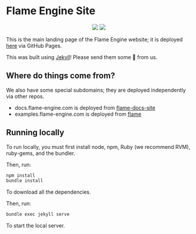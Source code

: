 # Flame Engine Site

<p align="center">
  <a title="Deploy" href="https://github.com/flame-engine/flame-engine-site/actions?query=workflow%3Agh-pages+branch%3Amain"><img src="https://github.com/flame-engine/flame-engine-site/workflows/gh-pages/badge.svg?branch=main&event=push"/></a>
  <a title="Discord" href="https://discord.gg/pxrBmy4"><img src="https://img.shields.io/discord/509714518008528896.svg"/></a>
</p>

This is the main landing page of the Flame Engine website; it is deployed [here](https://flame-engine.org) via GitHub Pages.

This was built using [Jekyll](https://jekyllrb.com/)! Please send them some 💙 from us.

## Where do things come from?

We also have some special subdomains; they are deployed independently via other repos.

* docs.flame-engine.com is deployed from [flame-docs-site](https://github.com/flame-engine/flame-docs-site)
* examples.flame-engine.com is deployed from [flame](https://github.com/flame-engine/flame)

## Running locally

To run locally, you must first install node, npm, Ruby (we recommend RVM), ruby-gems, and the bundler.

Then, run:

```bash
npm install
bundle install
```

To download all the dependencies.

Then, run:

```bash
bundle exec jekyll serve
```

To start the local server.
